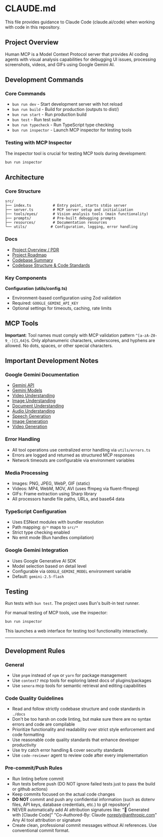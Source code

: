 # CLAUDE.md

This file provides guidance to Claude Code (claude.ai/code) when working with code in this repository.

## Project Overview

Human MCP is a Model Context Protocol server that provides AI coding agents with visual analysis capabilities for debugging UI issues, processing screenshots, videos, and GIFs using Google Gemini AI.

## Development Commands

### Core Commands
- `bun run dev` - Start development server with hot reload
- `bun run build` - Build for production (outputs to dist/)
- `bun run start` - Run production build
- `bun test` - Run test suite
- `bun run typecheck` - Run TypeScript type checking
- `bun run inspector` - Launch MCP inspector for testing tools

### Testing with MCP Inspector
The inspector tool is crucial for testing MCP tools during development:
```bash
bun run inspector
```

## Architecture

### Core Structure
```
src/
├── index.ts          # Entry point, starts stdio server
├── server.ts         # MCP server setup and initialization  
├── tools/eyes/       # Vision analysis tools (main functionality)
├── prompts/          # Pre-built debugging prompts
├── resources/        # Documentation resources
└── utils/           # Configuration, logging, error handling
```

### Docs
- [Project Overview / PDR](project-overview-pdr.md)
- [Project Roadmap](project-roadmap.md)
- [Codebase Summary](codebase-summary.md)
- [Codebase Structure & Code Standards](codebase-structure-architecture-code-standards.md)

### Key Components

**Configuration (utils/config.ts)**
- Environment-based configuration using Zod validation
- Required: `GOOGLE_GEMINI_API_KEY`
- Optional settings for timeouts, caching, rate limits

## MCP Tools

**Important**: Tool names must comply with MCP validation pattern `^[a-zA-Z0-9_-]{1,64}$`. Only alphanumeric characters, underscores, and hyphens are allowed. No dots, spaces, or other special characters.

## Important Development Notes

### Google Gemini Documentation
- [Gemini API](https://ai.google.dev/gemini-api/docs?hl=en)
- [Gemini Models](https://ai.google.dev/gemini-api/docs/models)
- [Video Understanding](https://ai.google.dev/gemini-api/docs/video-understanding?hl=en)
- [Image Understanding](https://ai.google.dev/gemini-api/docs/image-understanding)
- [Document Understanding](https://ai.google.dev/gemini-api/docs/document-processing)
- [Audio Understanding](https://ai.google.dev/gemini-api/docs/audio)
- [Speech Generation](https://ai.google.dev/gemini-api/docs/speech-generation)
- [Image Generation](https://ai.google.dev/gemini-api/docs/image-generation)
- [Video Generation](https://ai.google.dev/gemini-api/docs/video)

### Error Handling
- All tool operations use centralized error handling via `utils/errors.ts`
- Errors are logged and returned as structured MCP responses
- Network timeouts are configurable via environment variables

### Media Processing
- Images: PNG, JPEG, WebP, GIF (static)
- Videos: MP4, WebM, MOV, AVI (uses ffmpeg via fluent-ffmpeg)  
- GIFs: Frame extraction using Sharp library
- All processors handle file paths, URLs, and base64 data

### TypeScript Configuration
- Uses ESNext modules with bundler resolution
- Path mapping: `@/*` maps to `src/*`
- Strict type checking enabled
- No emit mode (Bun handles compilation)

### Google Gemini Integration
- Uses Google Generative AI SDK
- Model selection based on detail level
- Configurable via `GOOGLE_GEMINI_MODEL` environment variable
- Default: `gemini-2.5-flash`

## Testing

Run tests with `bun test`. The project uses Bun's built-in test runner.

For manual testing of MCP tools, use the inspector:
```bash
bun run inspector
```

This launches a web interface for testing tool functionality interactively.

---

## Development Rules

### General
- Use `pnpm` instead of `npm` or `yarn` for package management
- Use `context7` mcp tools for exploring latest docs of plugins/packages
- Use `senera` mcp tools for semantic retrieval and editing capabilities

### Code Quality Guidelines
- Read and follow strictly codebase structure and code standards in `./docs`
- Don't be too harsh on code linting, but make sure there are no syntax errors and code are compilable
- Prioritize functionality and readability over strict style enforcement and code formatting
- Use reasonable code quality standards that enhance developer productivity
- Use try catch error handling & cover security standards
- Use `code-reviewer` agent to review code after every implementation

### Pre-commit/Push Rules
- Run linting before commit
- Run tests before push (DO NOT ignore failed tests just to pass the build or github actions)
- Keep commits focused on the actual code changes
- **DO NOT** commit and push any confidential information (such as dotenv files, API keys, database credentials, etc.) to git repository!
- NEVER automatically add AI attribution signatures like:
  "🤖 Generated with [Claude Code]"
  "Co-Authored-By: Claude noreply@anthropic.com"
  Any AI tool attribution or signature
- Create clean, professional commit messages without AI references. Use conventional commit format.
